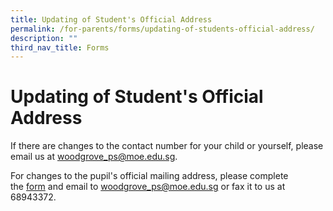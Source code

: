 ```yaml
---
title: Updating of Student's Official Address
permalink: /for-parents/forms/updating-of-students-official-address/
description: ""
third_nav_title: Forms
---
```

# **Updating of Student's Official Address**

If there are changes to the contact number for your child or yourself, please email us at [woodgrove_ps@moe.edu.sg](mailto:woodgrove_ps@moe.edu.sg).

For changes to the pupil's official mailing address, please complete the [form](/files/Form%20C%20(Address%20Updates)_11Mar19.pdf) and email to [woodgrove_ps@moe.edu.sg](mailto:woodgrove_ps@moe.edu.sg) or fax it to us at 68943372.